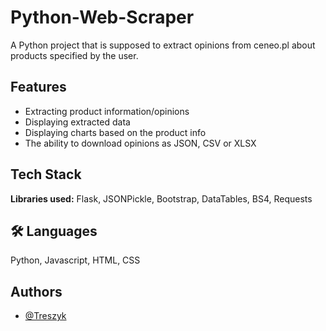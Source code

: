 
# Python-Web-Scraper

A Python project that is supposed to extract opinions from ceneo.pl about products specified by the user.




## Features

- Extracting product information/opinions
- Displaying extracted data
- Displaying charts based on the product info
- The ability to download opinions as JSON, CSV or XLSX


## Tech Stack

**Libraries used:** Flask, JSONPickle, Bootstrap, DataTables, BS4, Requests



## 🛠 Languages
Python, Javascript, HTML, CSS


## Authors

- [@Treszyk](https://github.com/Treszyk)

